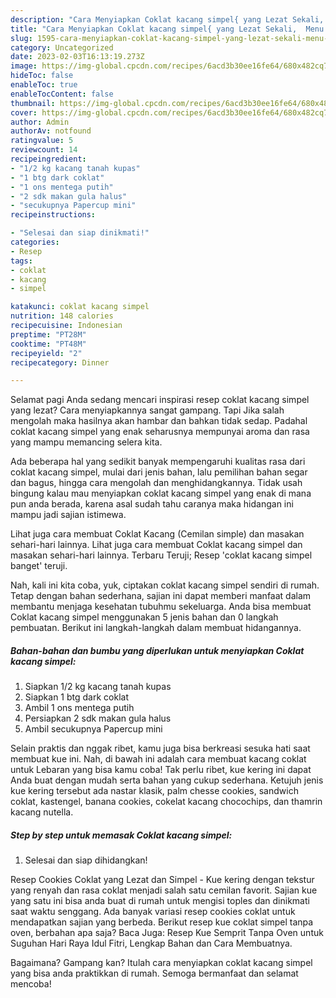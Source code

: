 ```yaml
---
description: "Cara Menyiapkan Coklat kacang simpel{ yang Lezat Sekali,  Menu Buat lebaran"
title: "Cara Menyiapkan Coklat kacang simpel{ yang Lezat Sekali,  Menu Buat lebaran"
slug: 1595-cara-menyiapkan-coklat-kacang-simpel-yang-lezat-sekali-menu-buat-lebaran
category: Uncategorized
date: 2023-02-03T16:13:19.273Z
image: https://img-global.cpcdn.com/recipes/6acd3b30ee16fe64/680x482cq70/coklat-kacang-simpel-foto-resep-utama.jpg
hideToc: false
enableToc: true
enableTocContent: false
thumbnail: https://img-global.cpcdn.com/recipes/6acd3b30ee16fe64/680x482cq70/coklat-kacang-simpel-foto-resep-utama.jpg
cover: https://img-global.cpcdn.com/recipes/6acd3b30ee16fe64/680x482cq70/coklat-kacang-simpel-foto-resep-utama.jpg
author: Admin
authorAv: notfound
ratingvalue: 5
reviewcount: 14
recipeingredient:
- "1/2 kg kacang tanah kupas"
- "1 btg dark coklat"
- "1 ons mentega putih"
- "2 sdk makan gula halus"
- "secukupnya Papercup mini"
recipeinstructions:

- "Selesai dan siap dinikmati!"
categories:
- Resep
tags:
- coklat
- kacang
- simpel

katakunci: coklat kacang simpel 
nutrition: 148 calories
recipecuisine: Indonesian
preptime: "PT28M"
cooktime: "PT48M"
recipeyield: "2"
recipecategory: Dinner

---
```



Selamat pagi Anda sedang mencari inspirasi resep coklat kacang simpel yang lezat? Cara menyiapkannya sangat gampang. Tapi Jika salah mengolah maka hasilnya akan hambar dan bahkan tidak sedap. Padahal coklat kacang simpel yang enak seharusnya mempunyai aroma dan rasa yang mampu memancing selera kita.


Ada beberapa hal yang sedikit banyak mempengaruhi kualitas rasa dari coklat kacang simpel, mulai dari jenis bahan, lalu pemilihan bahan segar dan bagus, hingga cara mengolah dan menghidangkannya. Tidak usah bingung kalau mau menyiapkan coklat kacang simpel yang enak di mana pun anda berada, karena asal sudah tahu caranya maka hidangan ini mampu jadi sajian istimewa.

Lihat juga cara membuat Coklat Kacang (Cemilan simple) dan masakan sehari-hari lainnya. Lihat juga cara membuat Coklat kacang simpel dan masakan sehari-hari lainnya. Terbaru Teruji; Resep &#39;coklat kacang simpel banget&#39; teruji.


Nah, kali ini kita coba, yuk, ciptakan coklat kacang simpel sendiri di rumah. Tetap dengan bahan sederhana, sajian ini dapat memberi manfaat dalam membantu menjaga kesehatan tubuhmu sekeluarga. Anda bisa membuat Coklat kacang simpel menggunakan 5 jenis bahan dan 0 langkah pembuatan. Berikut ini langkah-langkah dalam membuat hidangannya.

<!--inarticleads1-->

##### Bahan-bahan dan bumbu yang diperlukan untuk menyiapkan Coklat kacang simpel:

1. Siapkan 1/2 kg kacang tanah kupas
1. Siapkan 1 btg dark coklat
1. Ambil 1 ons mentega putih
1. Persiapkan 2 sdk makan gula halus
1. Ambil secukupnya Papercup mini


Selain praktis dan nggak ribet, kamu juga bisa berkreasi sesuka hati saat membuat kue ini. Nah, di bawah ini adalah cara membuat kacang coklat untuk Lebaran yang bisa kamu coba! Tak perlu ribet, kue kering ini dapat Anda buat dengan mudah serta bahan yang cukup sederhana. Ketujuh jenis kue kering tersebut ada nastar klasik, palm chesse cookies, sandwich coklat, kastengel, banana cookies, cokelat kacang chocochips, dan thamrin kacang nutella. 

<!--inarticleads2-->

##### Step by step untuk memasak Coklat kacang simpel:


1. Selesai dan siap dihidangkan!

Resep Cookies Coklat yang Lezat dan Simpel - Kue kering dengan tekstur yang renyah dan rasa coklat menjadi salah satu cemilan favorit. Sajian kue yang satu ini bisa anda buat di rumah untuk mengisi toples dan dinikmati saat waktu senggang. Ada banyak variasi resep cookies coklat untuk mendapatkan sajian yang berbeda. Berikut resep kue coklat simpel tanpa oven, berbahan apa saja? Baca Juga: Resep Kue Semprit Tanpa Oven untuk Suguhan Hari Raya Idul Fitri, Lengkap Bahan dan Cara Membuatnya. 

Bagaimana? Gampang kan? Itulah cara menyiapkan coklat kacang simpel yang bisa anda praktikkan di rumah. Semoga bermanfaat dan selamat mencoba!
